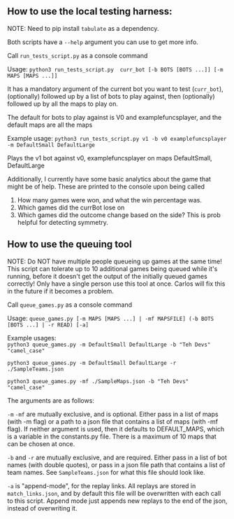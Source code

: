 ## How to use the local testing harness:
NOTE: Need to pip install `tabulate` as a dependency.

Both scripts have a `--help` argument you can use to get more info.

Call `run_tests_script.py` as a console command


Usage: `python3 run_tests_script.py  curr_bot [-b BOTS [BOTS ...]] [-m MAPS [MAPS ...]] `

It has a mandatory argument of the current bot you want to test (`curr_bot`), 
(optionally) followed up by a list of bots to play against, then (optionally) followed up by
all the maps to play on. 

The default for bots to play against is V0 and examplefuncsplayer, and the default maps are all the maps

Example usage: `python3 run_tests_script.py v1 -b v0 examplefuncsplayer -m DefaultSmall DefaultLarge`

Plays the v1 bot against v0, examplefuncsplayer on maps DefaultSmall, DefaultLarge

Additionally, I currently have some basic analytics about the game that might be of help. 
These are printed to the console upon being called
1) How many games were won, and what the win percentage was.
2) Which games did the currBot lose on
3) Which games did the outcome change based on the side? This is prob helpful for detecting symmetry.

## How to use the queuing tool
NOTE: Do NOT have multiple people queueing up games at the same time! This script can tolerate up to 10 additional games being queued
while it's running, before it doesn't get the output of the initially queued games correctly! Only have a single person use this tool at once.
Carlos will fix this in the future if it becomes a problem.

Call `queue_games.py` as a console command


Usage: `queue_games.py [-m MAPS [MAPS ...] | -mf MAPSFILE] (-b BOTS [BOTS ...] | -r READ) [-a]`

Example usages:  
`python3 queue_games.py -m DefaultSmall DefaultLarge -b "Teh Devs" "camel_case" `

`python3 queue_games.py -m DefaultSmall DefaultLarge -r ./SampleTeams.json `

`python3 queue_games.py -mf ./SampleMaps.json -b "Teh Devs" "camel_case" `



The arguments are as follows:

`-m` `-mf` are mutually exclusive, and is optional. Either pass in a list of maps (with -m flag) or a path to a json file that contains a list of maps (with -mf flag). If neither argument is used, then it defaults to DEFAULT_MAPS, which is a variable in the constants.py file. There is a maximum of 10 maps that can be chosen at once.

`-b` and `-r` are mutually exclusive, and are required. Either pass in a list of bot names (with double quotes), or pass
in a json file path that contains a list of team names. See `SampleTeams.json` for what this file should look like.

`-a` is "append-mode", for the replay links. All replays are stored in `match_links.json`,
and by default this file will be overwritten with each call to this script. Append mode just appends
new replays to the end of the json, instead of overwriting it.
